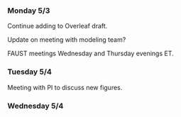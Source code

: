 ### Monday 5/3

Continue adding to Overleaf draft.

Update on meeting with modeling team? 

FAUST meetings Wednesday and Thursday evenings ET.

### Tuesday 5/4

Meeting with PI to discuss new figures.

### Wednesday 5/4

